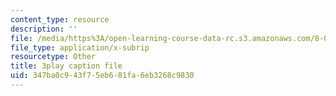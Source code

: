 ```yaml
---
content_type: resource
description: ''
file: /media/https%3A/open-learning-course-data-rc.s3.amazonaws.com/8-03sc-physics-iii-vibrations-and-waves-fall-2016/347ba0c943f75eb681fa6eb3268c9830_cZAM2Co3tzo.vtt
file_type: application/x-subrip
resourcetype: Other
title: 3play caption file
uid: 347ba0c9-43f7-5eb6-81fa-6eb3268c9830
---
```

